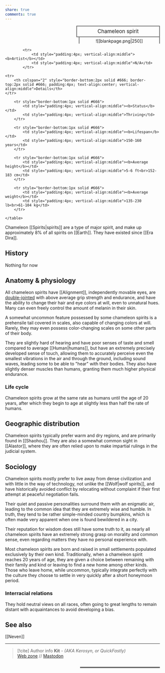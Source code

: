```yaml
---
share: true
comments: true
---
```


<div>
  <span style="float:right; width:260px; margin-left:14px; border:2px solid #666; line-height:1.5; font-size:larger; text-align:center; padding:4px">Chameleon spirit</span>
  </div>

  <span style="float:right; clear:right; width:260px; margin-left:14px; border-left:2px solid #666; border-right:2px solid #666; border-collapse:collapse; text-align:center; padding-top:4px">![[blankpage.png|250]]</span>

  <div class="" style="float:right; clear:right">
    <table class="" style="float:right; clear:right; width:260px; margin-left:14px; margin-bottom:7px; border:2px solid #666; border-collapse:collapse; line-height:1.5; font-size:small">
			
			<tr>
				<td style="padding:4px; vertical-align:middle"><b>Artist</b></td>
				<td style="padding:4px; vertical-align:middle">N/A</td>
			</tr>
	
	<tr>
		<th colspan="2" style="border-bottom:2px solid #666; border-top:2px solid #666; padding:4px; text-align:center; vertical-align:middle">Details</th>
	</tr>
	
		<tr style="border-bottom:1px solid #666">
			<td style="padding:4px; vertical-align:middle"><b>Status</b></td>
			<td style="padding:4px; vertical-align:middle">Thriving</td>
		</tr>
	
		<tr style="border-bottom:1px solid #666">
			<td style="padding:4px; vertical-align:middle"><b>Lifespan</b></td>
			<td style="padding:4px; vertical-align:middle">150-160 years</td>
		</tr>
	
		<tr style="border-bottom:1px solid #666">
			<td style="padding:4px; vertical-align:middle"><b>Average height</b></td>
			<td style="padding:4px; vertical-align:middle">5-6 ft<br>152-183 cm</td>
		</tr>
		
		<tr style="border-bottom:1px solid #666">
			<td style="padding:4px; vertical-align:middle"><b>Average weight</b></td>
			<td style="padding:4px; vertical-align:middle">135-230 lb<br>61-104 kg</td>
		</tr>
		
    </table>
  </div>

Chameleon [[Spirits|spirits]] are a type of major spirit, and make up approximately 8% of all spirits on [[Earth]]. They have existed since [[Era Dira]].

## History

Nothing for now

## Anatomy & physiology

All chameleon spirits have [[Alignment]], independently movable eyes, are [double-jointed](https://en.wikipedia.org/wiki/Hypermobility_(joints)) with above average grip strength and endurance, and have the ability to change their hair and eye colors at will, even to unnatural hues. Many can even freely control the amount of melanin in their skin.

A somewhat uncommon feature possessed by some chameleon spirits is a prehensile tail covered in scales, also capable of changing colors at will. Rarely, they may even possess color-changing scales on some other parts of their body.

They are slightly hard of hearing and have poor senses of taste and smell compared to average [[Human|humans]], but have an extremely precisely developed sense of touch, allowing them to accurately perceive even the smallest vibrations in the air and through the ground, including sound waves, leading some to be able to "hear" with their bodies. They also have slightly denser muscles than humans, granting them much higher physical endurance.

### Life cycle

Chameleon spirits grow at the same rate as humans until the age of 20 years, after which they begin to age at slightly less than half the rate of humans.

## Geographic distribution

Chameleon spirits typically prefer warm and dry regions, and are primarily found in [[Shaohou]]. They are also a somewhat common sight in [[Alastor]], where they are often relied upon to make impartial rulings in the judicial system.

## Sociology

Chameleon spirits mostly prefer to live away from dense civilization and with little in the way of technology, not unlike the [[Wolf|wolf spirits]], and have historically avoided conflict by relocating without complaint if their first attempt at peaceful negotiation fails.

Their quiet and passive personalities surround them with an enigmatic air, leading to the common idea that they are extremely wise and humble. In truth, they tend to be rather simple-minded country bumpkins, which is often made very apparent when one is found bewildered in a city.

Their reputation for wisdom does still have some truth to it, as nearly all chameleon spirits have an extremely strong grasp on morality and common sense, even regarding matters they have no personal experience with.

Most chameleon spirits are born and raised in small settlements populated exclusively by their own kind. Traditionally, when a chameleon spirit reaches 20 years of age, they are given a choice between remaining with their family and kind or leaving to find a new home among other kinds. Those who leave home, while uncommon, typically integrate perfectly with the culture they choose to settle in very quickly after a short honeymoon period.

### Interracial relations

They hold neutral views on all races, often going to great lengths to remain distant with acquaintances to avoid developing a bias.

## See also

[[Neven]]

-----
> [!cite] Author info
> **Kit** - *(AKA Kerosyn, or QuickFastly)*\
> [Web zone](https://kitabe.link) // [Mastodon](https://social.tripulse.net/@kit)